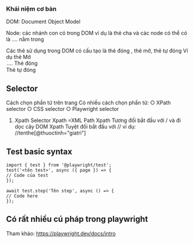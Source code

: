 ### Khái niệm cơ bản

DOM: Document Object Model

Node: các nhánh con có trong DOM 
ví dụ <html> là thẻ cha và các node có thể có là <head> <tittle>.... nằm trong <html>

Các thẻ sử dụng trong DOM có cấu tạo là thẻ đóng , thẻ mở, thẻ tự đóng
Ví dụ thẻ Mở <option> .... Thẻ đóng</option>
Thẻ tự đóng <img>

## Selector
Cách chọn phần tử trên trang
Có nhiều cách chọn phần tử:
○ XPath selector
○ CSS selector
○ Playwright selector

  1. Xpath Selector
  Xpath =XML Path
  Xpath Tương đối bắt đầu với / và đi dọc cây DOM
  Xpath Tuyệt đối bắt đầu với // ví dụ: //tenthe[@thuoctinh="giatri"]
## Test basic syntax
```Tạo test
import { test } from '@playwright/test';
test('<tên test>', async ({ page }) => {
// Code của test
});
```
```Test step
await test.step('Tên step', async () => {
// Code here
});
```
## Có rất nhiều cú pháp trong playwright
Tham khảo: https://playwright.dev/docs/intro